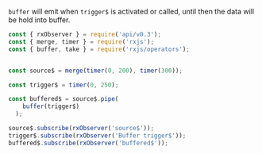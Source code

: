 <!--
name:		
title:		buffer
pageTitle:	buffer — RxJS operator example + marble diagram
desc:		
docsUrl:	https://rxjs.dev/api/operators/buffer
-->

`buffer` will emit when `trigger$` is activated or called, until then the data will be hold into buffer.

```js
const { rxObserver } = require('api/v0.3');
const { merge, timer } = require('rxjs');
const { buffer, take } = require('rxjs/operators');


const source$ = merge(timer(0, 200), timer(300));

const trigger$ = timer(0, 250);

const buffered$ = source$.pipe(
    buffer(trigger$)
  ); 

source$.subscribe(rxObserver('source$'));
trigger$.subscribe(rxObserver('Buffer trigger$'));
buffered$.subscribe(rxObserver('buffered$'));

```
